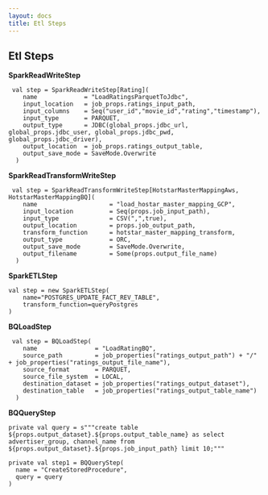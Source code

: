 ```yaml
---
layout: docs
title: Etl Steps
---
```


## Etl Steps

**SparkReadWriteStep**
    
     val step = SparkReadWriteStep[Rating](
        name             = "LoadRatingsParquetToJdbc",
        input_location   = job_props.ratings_input_path,
        input_columns    = Seq("user_id","movie_id","rating","timestamp"),
        input_type       = PARQUET,
        output_type      = JDBC(global_props.jdbc_url, global_props.jdbc_user, global_props.jdbc_pwd, global_props.jdbc_driver),
        output_location  = job_props.ratings_output_table,
        output_save_mode = SaveMode.Overwrite
      )
      
**SparkReadTransformWriteStep**

     val step = SparkReadTransformWriteStep[HotstarMasterMappingAws, HotstarMasterMappingBQ](
        name                    = "load_hostar_master_mapping_GCP",
        input_location          = Seq(props.job_input_path),
        input_type              = CSV(",",true),
        output_location         = props.job_output_path,
        transform_function      = hotstar_master_mapping_transform,
        output_type             = ORC,
        output_save_mode        = SaveMode.Overwrite,
        output_filename         = Some(props.output_file_name)
      )
      
**SparkETLStep**       
          
    val step = new SparkETLStep(
        name="POSTGRES_UPDATE_FACT_REV_TABLE",
        transform_function=queryPostgres
    )
     
**BQLoadStep**

     val step = BQLoadStep(
        name                = "LoadRatingBQ",
        source_path         = job_properties("ratings_output_path") + "/" + job_properties("ratings_output_file_name"),
        source_format       = PARQUET,
        source_file_system  = LOCAL,
        destination_dataset = job_properties("ratings_output_dataset"),
        destination_table   = job_properties("ratings_output_table_name")
      )
    

**BQQueryStep**   
   
    private val query = s"""create table ${props.output_dataset}.${props.output_table_name} as select advertiser_group, channel_name from ${props.output_dataset}.${props.job_input_path} limit 10;"""
    
    private val step1 = BQQueryStep(
      name = "CreateStoredProcedure",
      query = query
    )      
